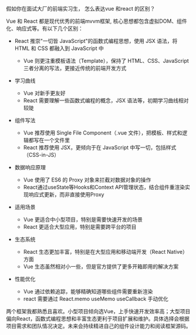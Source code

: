 假如你在面试大厂的前端实习生， 怎么表达vue 和react 的区别？

 Vue 和 React 都是现代优秀的前端mvvm框架, 核心思想都包含虚拟DOM、组件化、响应式等。有以下几个区别：

 - React 推崇"一切皆 JavaScript"的函数式编程思想，使用 JSX 语法，将 HTML 和 CSS 都融入到 JavaScript 中
    - Vue 则更注重模板语法（Template），保持了 HTML、CSS、JavaScript 三者分离的写法，更接近传统的前端开发方式

-  学习曲线
    - Vue 对新手更友好
    - React 需要理解一些函数式编程的概念，JSX 语法等，初期学习曲线相对较陡

- 组件写法
    - Vue 推荐使用 Single File Component（.vue 文件），把模板、样式和逻辑都写在一个文件里
    - React 推荐使用 JSX，更倾向于在 JavaScript 中写一切，包括样式（CSS-in-JS）

- 数据响应原理
    - Vue 使用了 ES6 的 Proxy 对象来拦截对数据对象的操作
    - React通过useState等Hooks和Context API管理状态，结合组件重渲染实现响应式更新，而非直接使用Proxy

- 适用场景
    - Vue 更适合中小型项目，特别是需要快速开发的场景
    - React 更适合大型应用，特别是需要跨平台的项目

- 生态系统
    - React 生态更加丰富，特别是在大型应用和移动端开发（React Native）方面
    - Vue 生态虽然相对小一些，但是官方提供了更多开箱即用的解决方案

- 性能优化
    - Vue 通过依赖追踪，能够精确知道哪些组件需要重新渲染
    - react 需要通过 React.memo useMemo useCallback 手动优化


两个框架我都熟悉且喜欢。小型项目倾向选Vue，上手快速开发效率高；大型项目偏向React，函数式编程思想和丰富生态更利于项目扩展和维护。具体选择会根据项目需求和团队情况决定。未来会持续精进自己的组件设计能力和阅读框架源码。